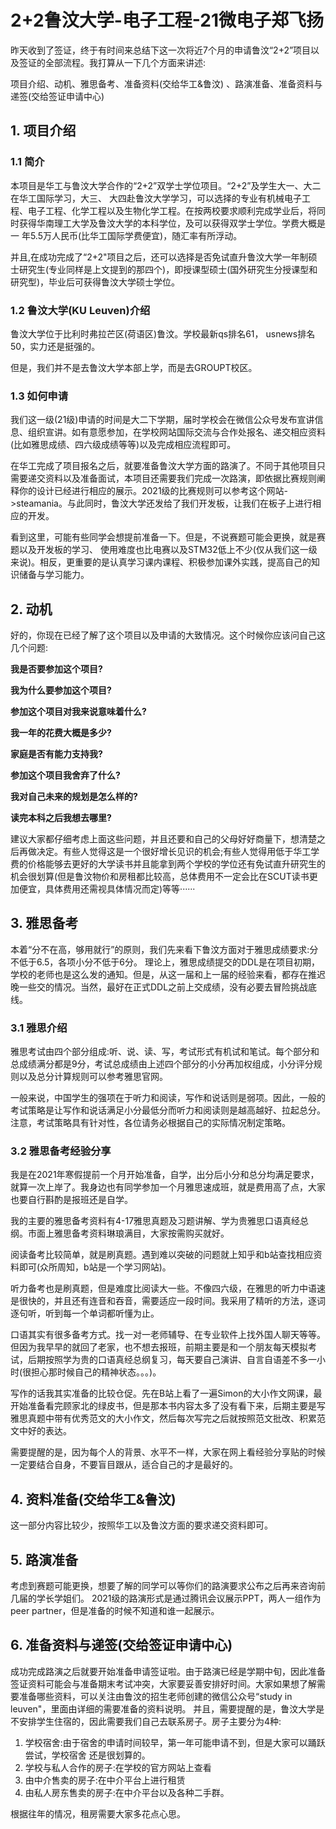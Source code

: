 # 2+2鲁汶大学-电子工程-21微电子郑飞扬

昨天收到了签证，终于有时间来总结下这一次将近7个月的申请鲁汶“2+2”项目以及签证的全部流程。我打算从一下几个方面来讲述:

项目介绍、动机、雅思备考、准备资料(交给华工&鲁汶) 、路演准备、准备资料与递签(交给签证申请中心)

## 1. 项目介绍

### 1.1 简介

本项目是华工与鲁汶大学合作的“2+2”双学士学位项目。“2+2”及学生大一、大二在华工国际学习，大三、 大四赴鲁汶大学学习，可以选择的专业有机械电子工程、电子工程、化学工程以及生物化学工程。在按两校要求顺利完成学业后，将同时获得华南理工大学及鲁汶大学的本科学位，及可以获得双学士学位。学费大概是一 年5.5万人民币(比华工国际学费便宜)，随汇率有所浮动。

并且,在成功完成了“2+2"项目之后，还可以选择是否免试直升鲁汶大学一年制硕士研究生(专业同样是上文提到的那四个)，即授课型硕士(国外研究生分授课型和研究型)，毕业后可获得鲁汶大学硕士学位。

### 1.2 鲁汶大学(KU Leuven)介绍&#x20;

鲁汶大学位于比利时弗拉芒区(荷语区)鲁汶。学校最新qs排名61， usnews排名50，实力还是挺强的。

但是，我们并不是去鲁汶大学本部上学，而是去GROUPT校区。&#x20;

### 1.3 如何申请

我们这一级(21级)申请的时间是大二下学期，届时学校会在微信公众号发布宣讲信息、组织宣讲。如有意愿参加，在学校网站国际交流与合作处报名、递交相应资料(比如雅思成绩、四六级成绩等等)以及完成相应流程即可。

在华工完成了项目报名之后，就要准备鲁汶大学方面的路演了。不同于其他项目只需要递交资料以及准备面试，本项目还需要我们完成一次路演，即依据比赛规则阐释你的设计已经进行相应的展示。2021级的比赛规则可以参考这个网站->steamania。与此同时，鲁汶大学还发给了我们开发板，让我们在板子上进行相应的开发。

看到这里，可能有些同学会想提前准备一下。但是，不说赛题可能会更换，就是赛题以及开发板的学习、 使用难度也比电赛以及STM32低上不少(仅从我们这一级来说)。相反，更重要的是认真学习课内课程、积极参加课外实践，提高自己的知识储备与学习能力。

## 2. 动机&#x20;

好的，你现在已经了解了这个项目以及申请的大致情况。这个时候你应该问自己这几个问题:

**我是否要参加这个项目?**

**我为什么要参加这个项目?**

**参加这个项目对我来说意味着什么?**

**我一年的花费大概是多少?**

**家庭是否有能力支持我?**

**参加这个项目我舍弃了什么?**

**我对自己未来的规划是怎么样的?**

**读完本科之后我想去哪里?**

建议大家都仔细考虑上面这些问题，并且还要和自己的父母好好商量下，想清楚之后再做决定。有些人觉得这是一个很好增长见识的机会;有些人觉得用低于华工学费的价格能够去更好的大学读书并且能拿到两个学校的学位还有免试直升研究生的机会很划算(但是鲁汶物价和房租都比较高，总体费用不一定会比在SCUT读书更加便宜，具体费用还需视具体情况而定)等等······

## 3. 雅思备考&#x20;

本着“分不在高，够用就行”的原则，我们先来看下鲁汶方面对于雅思成绩要求:分不低于6.5，各项小分不低于6分。 理论上，雅思成绩提交的DDL是在项目初期，学校的老师也是这么发的通知。但是，从这一届和上一届的经验来看，都存在推迟晚一些交的情况。当然，最好在正式DDL之前上交成绩，没有必要去冒险挑战底线。&#x20;

### 3.1 雅思介绍

雅思考试由四个部分组成:听、说、读、写，考试形式有机试和笔试。每个部分和总成绩满分都是9分，考试总成绩由上述四个部分的小分再加权组成，小分评分规则以及总分计算规则可以参考雅思官网。

一般来说，中国学生的强项在于听力和阅读，写作和说话则是弱项。因此，一般的考试策略是让写作和说话满足小分最低分而听力和阅读则是越高越好、拉起总分。注意，考试策略具有针对性，各位请务必根据自己的实际情况制定策略。

### 3.2 雅思备考经验分享&#x20;

我是在2021年寒假提前一个月开始准备，自学，出分后小分和总分均满足要求，就算一次上岸了。我身边也有同学参加一个月雅思速成班，就是费用高了点，大家也要自行斟酌是报班还是自学。

我的主要的雅思备考资料有4-17雅思真题及习题讲解、学为贵雅思口语真经总纲。市面上雅思备考资料琳琅满目，大家按需购买就好。

阅读备考比较简单，就是刷真题。遇到难以突破的问题就上知乎和b站查找相应资料即可(众所周知，b站是一个学习网站)。

听力备考也是刷真题，但是难度比阅读大一些。不像四六级，在雅思的听力中语速是很快的，并且还有连音和吞音，需要适应一段时间。我采用了精听的方法，逐词逐句听，听到每一个单词都听懂为止。

口语其实有很多备考方式。找一对一老师辅导、在专业软件上找外国人聊天等等。但因为我早早的就回了老家，也不想去报班，前期主要是和一个朋友每天模拟考试，后期按照学为贵的口语真经总纲复习，每天要自己演讲、自言自语差不多一小时(很担心那时候自己的精神状态。。。)。

写作的话我其实准备的比较仓促。先在B站上看了一遍Simon的大小作文网课，最开始准备看完顾家北的绿皮书，但是那本书内容太多了没有看下来，后期主要是写雅思真题中带有优秀范文的大小作文，然后每次写完之后就按照范文批改、积累范文中好的表达。

需要提醒的是，因为每个人的背景、水平不一样，大家在网上看经验分享贴的时候一定要结合自身，不要盲目跟从，适合自己的才是最好的。

## 4. 资料准备(交给华工&鲁汶)&#x20;

这一部分内容比较少，按照华工以及鲁汶方面的要求递交资料即可。

## 5. 路演准备

考虑到赛题可能更换，想要了解的同学可以等你们的路演要求公布之后再来咨询前几届的学长学姐们。 2021级的路演形式是通过腾讯会议展示PPT，两人一组作为peer partner，但是准备的时候不知道和谁一起展示。

## 6. 准备资料与递签(交给签证申请中心)

成功完成路演之后就要开始准备申请签证啦。由于路演已经是学期中旬，因此准备签证资料可能会与准备期末考试冲突，大家要妥善安排好时间。大家如果想了解需要准备哪些资料，可以关注由鲁汶的招生老师创建的微信公众号“study in leuven"，里面由详细的需要准备的资料说明。 并且，需要提醒的是，鲁汶大学是不安排学生住宿的，因此需要我们自己去联系房子。房子主要分为4种:

1. 学校宿舍:由于宿舍的申请时间较早，第一年可能申请不到，但是大家可以踊跃尝试，学校宿舍 还是很划算的。
2. 学校与私人合作的房子:在学校的官方网站上查看
3. 由中介售卖的房子:在中介平台上进行租赁
4. 由私人房东售卖的房子:在中介平台以及各种二手群。

根据往年的情况，租房需要大家多花点心思。
